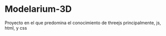 # Modelarium-3D
Proyecto en el que predomina el conocimiento de threejs principalmente, js, html, y css
